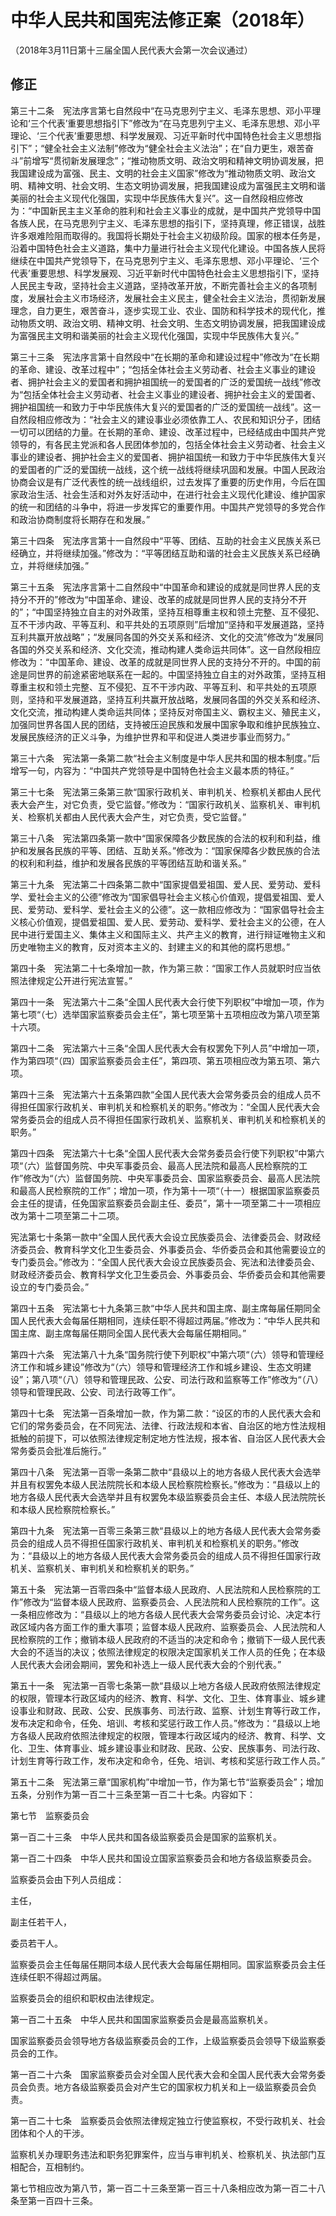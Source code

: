 # 中华人民共和国宪法修正案（2018年）

（2018年3月11日第十三届全国人民代表大会第一次会议通过）

## 修正
第三十二条　宪法序言第七自然段中“在马克思列宁主义、毛泽东思想、邓小平理论和‘三个代表’重要思想指引下”修改为“在马克思列宁主义、毛泽东思想、邓小平理论、‘三个代表’重要思想、科学发展观、习近平新时代中国特色社会主义思想指引下”；“健全社会主义法制”修改为“健全社会主义法治”；在“自力更生，艰苦奋斗”前增写“贯彻新发展理念”；“推动物质文明、政治文明和精神文明协调发展，把我国建设成为富强、民主、文明的社会主义国家”修改为“推动物质文明、政治文明、精神文明、社会文明、生态文明协调发展，把我国建设成为富强民主文明和谐美丽的社会主义现代化强国，实现中华民族伟大复兴”。这一自然段相应修改为：“中国新民主主义革命的胜利和社会主义事业的成就，是中国共产党领导中国各族人民，在马克思列宁主义、毛泽东思想的指引下，坚持真理，修正错误，战胜许多艰难险阻而取得的。我国将长期处于社会主义初级阶段。国家的根本任务是，沿着中国特色社会主义道路，集中力量进行社会主义现代化建设。中国各族人民将继续在中国共产党领导下，在马克思列宁主义、毛泽东思想、邓小平理论、‘三个代表’重要思想、科学发展观、习近平新时代中国特色社会主义思想指引下，坚持人民民主专政，坚持社会主义道路，坚持改革开放，不断完善社会主义的各项制度，发展社会主义市场经济，发展社会主义民主，健全社会主义法治，贯彻新发展理念，自力更生，艰苦奋斗，逐步实现工业、农业、国防和科学技术的现代化，推动物质文明、政治文明、精神文明、社会文明、生态文明协调发展，把我国建设成为富强民主文明和谐美丽的社会主义现代化强国，实现中华民族伟大复兴。”

第三十三条　宪法序言第十自然段中“在长期的革命和建设过程中”修改为“在长期的革命、建设、改革过程中”；“包括全体社会主义劳动者、社会主义事业的建设者、拥护社会主义的爱国者和拥护祖国统一的爱国者的广泛的爱国统一战线”修改为“包括全体社会主义劳动者、社会主义事业的建设者、拥护社会主义的爱国者、拥护祖国统一和致力于中华民族伟大复兴的爱国者的广泛的爱国统一战线”。这一自然段相应修改为：“社会主义的建设事业必须依靠工人、农民和知识分子，团结一切可以团结的力量。在长期的革命、建设、改革过程中，已经结成由中国共产党领导的，有各民主党派和各人民团体参加的，包括全体社会主义劳动者、社会主义事业的建设者、拥护社会主义的爱国者、拥护祖国统一和致力于中华民族伟大复兴的爱国者的广泛的爱国统一战线，这个统一战线将继续巩固和发展。中国人民政治协商会议是有广泛代表性的统一战线组织，过去发挥了重要的历史作用，今后在国家政治生活、社会生活和对外友好活动中，在进行社会主义现代化建设、维护国家的统一和团结的斗争中，将进一步发挥它的重要作用。中国共产党领导的多党合作和政治协商制度将长期存在和发展。”

第三十四条　宪法序言第十一自然段中“平等、团结、互助的社会主义民族关系已经确立，并将继续加强。”修改为：“平等团结互助和谐的社会主义民族关系已经确立，并将继续加强。”

第三十五条　宪法序言第十二自然段中“中国革命和建设的成就是同世界人民的支持分不开的”修改为“中国革命、建设、改革的成就是同世界人民的支持分不开的”；“中国坚持独立自主的对外政策，坚持互相尊重主权和领土完整、互不侵犯、互不干涉内政、平等互利、和平共处的五项原则”后增加“坚持和平发展道路，坚持互利共赢开放战略”；“发展同各国的外交关系和经济、文化的交流”修改为“发展同各国的外交关系和经济、文化交流，推动构建人类命运共同体”。这一自然段相应修改为：“中国革命、建设、改革的成就是同世界人民的支持分不开的。中国的前途是同世界的前途紧密地联系在一起的。中国坚持独立自主的对外政策，坚持互相尊重主权和领土完整、互不侵犯、互不干涉内政、平等互利、和平共处的五项原则，坚持和平发展道路，坚持互利共赢开放战略，发展同各国的外交关系和经济、文化交流，推动构建人类命运共同体；坚持反对帝国主义、霸权主义、殖民主义，加强同世界各国人民的团结，支持被压迫民族和发展中国家争取和维护民族独立、发展民族经济的正义斗争，为维护世界和平和促进人类进步事业而努力。”

第三十六条　宪法第一条第二款“社会主义制度是中华人民共和国的根本制度。”后增写一句，内容为：“中国共产党领导是中国特色社会主义最本质的特征。”

第三十七条　宪法第三条第三款“国家行政机关、审判机关、检察机关都由人民代表大会产生，对它负责，受它监督。”修改为：“国家行政机关、监察机关、审判机关、检察机关都由人民代表大会产生，对它负责，受它监督。”

第三十八条　宪法第四条第一款中“国家保障各少数民族的合法的权利和利益，维护和发展各民族的平等、团结、互助关系。”修改为：“国家保障各少数民族的合法的权利和利益，维护和发展各民族的平等团结互助和谐关系。”

第三十九条　宪法第二十四条第二款中“国家提倡爱祖国、爱人民、爱劳动、爱科学、爱社会主义的公德”修改为“国家倡导社会主义核心价值观，提倡爱祖国、爱人民、爱劳动、爱科学、爱社会主义的公德”。这一款相应修改为：“国家倡导社会主义核心价值观，提倡爱祖国、爱人民、爱劳动、爱科学、爱社会主义的公德，在人民中进行爱国主义、集体主义和国际主义、共产主义的教育，进行辩证唯物主义和历史唯物主义的教育，反对资本主义的、封建主义的和其他的腐朽思想。”

第四十条　宪法第二十七条增加一款，作为第三款：“国家工作人员就职时应当依照法律规定公开进行宪法宣誓。”

第四十一条　宪法第六十二条“全国人民代表大会行使下列职权”中增加一项，作为第七项“（七）选举国家监察委员会主任”，第七项至第十五项相应改为第八项至第十六项。

第四十二条　宪法第六十三条“全国人民代表大会有权罢免下列人员”中增加一项，作为第四项“（四）国家监察委员会主任”，第四项、第五项相应改为第五项、第六项。

第四十三条　宪法第六十五条第四款“全国人民代表大会常务委员会的组成人员不得担任国家行政机关、审判机关和检察机关的职务。”修改为：“全国人民代表大会常务委员会的组成人员不得担任国家行政机关、监察机关、审判机关和检察机关的职务。”

第四十四条　宪法第六十七条“全国人民代表大会常务委员会行使下列职权”中第六项“（六）监督国务院、中央军事委员会、最高人民法院和最高人民检察院的工作”修改为“（六）监督国务院、中央军事委员会、国家监察委员会、最高人民法院和最高人民检察院的工作”；增加一项，作为第十一项“（十一）根据国家监察委员会主任的提请，任免国家监察委员会副主任、委员”，第十一项至第二十一项相应改为第十二项至第二十二项。

宪法第七十条第一款中“全国人民代表大会设立民族委员会、法律委员会、财政经济委员会、教育科学文化卫生委员会、外事委员会、华侨委员会和其他需要设立的专门委员会。”修改为：“全国人民代表大会设立民族委员会、宪法和法律委员会、财政经济委员会、教育科学文化卫生委员会、外事委员会、华侨委员会和其他需要设立的专门委员会。”

第四十五条　宪法第七十九条第三款“中华人民共和国主席、副主席每届任期同全国人民代表大会每届任期相同，连续任职不得超过两届。”修改为：“中华人民共和国主席、副主席每届任期同全国人民代表大会每届任期相同。”

第四十六条　宪法第八十九条“国务院行使下列职权”中第六项“（六）领导和管理经济工作和城乡建设”修改为“（六）领导和管理经济工作和城乡建设、生态文明建设”；第八项“（八）领导和管理民政、公安、司法行政和监察等工作”修改为“（八）领导和管理民政、公安、司法行政等工作”。

第四十七条　宪法第一百条增加一款，作为第二款：“设区的市的人民代表大会和它们的常务委员会，在不同宪法、法律、行政法规和本省、自治区的地方性法规相抵触的前提下，可以依照法律规定制定地方性法规，报本省、自治区人民代表大会常务委员会批准后施行。”

第四十八条　宪法第一百零一条第二款中“县级以上的地方各级人民代表大会选举并且有权罢免本级人民法院院长和本级人民检察院检察长。”修改为：“县级以上的地方各级人民代表大会选举并且有权罢免本级监察委员会主任、本级人民法院院长和本级人民检察院检察长。”

第四十九条　宪法第一百零三条第三款“县级以上的地方各级人民代表大会常务委员会的组成人员不得担任国家行政机关、审判机关和检察机关的职务。”修改为：“县级以上的地方各级人民代表大会常务委员会的组成人员不得担任国家行政机关、监察机关、审判机关和检察机关的职务。”

第五十条　宪法第一百零四条中“监督本级人民政府、人民法院和人民检察院的工作”修改为“监督本级人民政府、监察委员会、人民法院和人民检察院的工作”。这一条相应修改为：“县级以上的地方各级人民代表大会常务委员会讨论、决定本行政区域内各方面工作的重大事项；监督本级人民政府、监察委员会、人民法院和人民检察院的工作；撤销本级人民政府的不适当的决定和命令；撤销下一级人民代表大会的不适当的决议；依照法律规定的权限决定国家机关工作人员的任免；在本级人民代表大会闭会期间，罢免和补选上一级人民代表大会的个别代表。”

第五十一条　宪法第一百零七条第一款“县级以上地方各级人民政府依照法律规定的权限，管理本行政区域内的经济、教育、科学、文化、卫生、体育事业、城乡建设事业和财政、民政、公安、民族事务、司法行政、监察、计划生育等行政工作，发布决定和命令，任免、培训、考核和奖惩行政工作人员。”修改为：“县级以上地方各级人民政府依照法律规定的权限，管理本行政区域内的经济、教育、科学、文化、卫生、体育事业、城乡建设事业和财政、民政、公安、民族事务、司法行政、计划生育等行政工作，发布决定和命令，任免、培训、考核和奖惩行政工作人员。”

第五十二条　宪法第三章“国家机构”中增加一节，作为第七节“监察委员会”；增加五条，分别作为第一百二十三条至第一百二十七条。内容如下：

第七节　监察委员会

第一百二十三条　中华人民共和国各级监察委员会是国家的监察机关。

第一百二十四条　中华人民共和国设立国家监察委员会和地方各级监察委员会。

监察委员会由下列人员组成：

主任，

副主任若干人，

委员若干人。

监察委员会主任每届任期同本级人民代表大会每届任期相同。国家监察委员会主任连续任职不得超过两届。

监察委员会的组织和职权由法律规定。

第一百二十五条　中华人民共和国国家监察委员会是最高监察机关。

国家监察委员会领导地方各级监察委员会的工作，上级监察委员会领导下级监察委员会的工作。

第一百二十六条　国家监察委员会对全国人民代表大会和全国人民代表大会常务委员会负责。地方各级监察委员会对产生它的国家权力机关和上一级监察委员会负责。

第一百二十七条　监察委员会依照法律规定独立行使监察权，不受行政机关、社会团体和个人的干涉。

监察机关办理职务违法和职务犯罪案件，应当与审判机关、检察机关、执法部门互相配合，互相制约。

第七节相应改为第八节，第一百二十三条至第一百三十八条相应改为第一百二十八条至第一百四十三条。